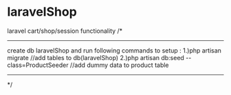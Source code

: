 # laravelShop
laravel cart/shop/session functionality
/*
****
create db laravelShop and run following commands to setup :
1.)php artisan migrate //add tables to db(laravelShop)
2.)php artisan db:seed --class=ProductSeeder  //add dummy data to product table
****
*/

